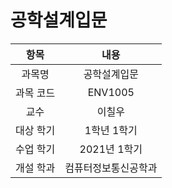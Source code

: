 # 공학설계입문
| 항목 | 내용 |
| :-: | :-: |
| 과목명 | 공학설계입문 |
| 과목 코드 | ENV1005 |
| 교수 | 이칠우 |
| 대상 학기 | 1학년 1학기 |
| 수업 학기 | 2021년 1학기 |
| 개설 학과 | 컴퓨터정보통신공학과 |
